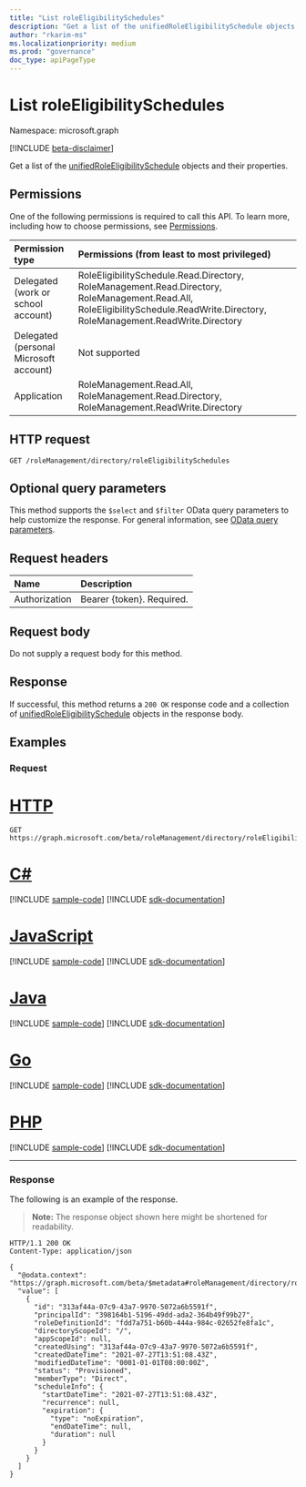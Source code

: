 ```yaml
---
title: "List roleEligibilitySchedules"
description: "Get a list of the unifiedRoleEligibilitySchedule objects and their properties."
author: "rkarim-ms"
ms.localizationpriority: medium
ms.prod: "governance"
doc_type: apiPageType
---
```


# List roleEligibilitySchedules
Namespace: microsoft.graph

[!INCLUDE [beta-disclaimer](../../includes/beta-disclaimer.md)]

Get a list of the [unifiedRoleEligibilitySchedule](../resources/unifiedroleeligibilityschedule.md) objects and their properties.

## Permissions
One of the following permissions is required to call this API. To learn more, including how to choose permissions, see [Permissions](/graph/permissions-reference).

|Permission type|Permissions (from least to most privileged)|
|:---|:---|
|Delegated (work or school account)|RoleEligibilitySchedule.Read.Directory, RoleManagement.Read.Directory, RoleManagement.Read.All, RoleEligibilitySchedule.ReadWrite.Directory, RoleManagement.ReadWrite.Directory |
|Delegated (personal Microsoft account)|Not supported|
|Application|RoleManagement.Read.All, RoleManagement.Read.Directory, RoleManagement.ReadWrite.Directory|

## HTTP request

<!-- {
  "blockType": "ignored"
}
-->
``` http
GET /roleManagement/directory/roleEligibilitySchedules
```

## Optional query parameters
This method supports the `$select` and `$filter` OData query parameters to help customize the response. For general information, see [OData query parameters](/graph/query-parameters).

## Request headers
|Name|Description|
|:---|:---|
|Authorization|Bearer {token}. Required.|

## Request body
Do not supply a request body for this method.

## Response

If successful, this method returns a `200 OK` response code and a collection of [unifiedRoleEligibilitySchedule](../resources/unifiedroleeligibilityschedule.md) objects in the response body.

## Examples

### Request

# [HTTP](#tab/http)
<!-- {
  "blockType": "request",
  "name": "list_unifiedroleeligibilityschedule"
}
-->
``` http
GET https://graph.microsoft.com/beta/roleManagement/directory/roleEligibilitySchedules
```

# [C#](#tab/csharp)
[!INCLUDE [sample-code](../includes/snippets/csharp/list-unifiedroleeligibilityschedule-csharp-snippets.md)]
[!INCLUDE [sdk-documentation](../includes/snippets/snippets-sdk-documentation-link.md)]

# [JavaScript](#tab/javascript)
[!INCLUDE [sample-code](../includes/snippets/javascript/list-unifiedroleeligibilityschedule-javascript-snippets.md)]
[!INCLUDE [sdk-documentation](../includes/snippets/snippets-sdk-documentation-link.md)]

# [Java](#tab/java)
[!INCLUDE [sample-code](../includes/snippets/java/list-unifiedroleeligibilityschedule-java-snippets.md)]
[!INCLUDE [sdk-documentation](../includes/snippets/snippets-sdk-documentation-link.md)]

# [Go](#tab/go)
[!INCLUDE [sample-code](../includes/snippets/go/list-unifiedroleeligibilityschedule-go-snippets.md)]
[!INCLUDE [sdk-documentation](../includes/snippets/snippets-sdk-documentation-link.md)]

# [PHP](#tab/php)
[!INCLUDE [sample-code](../includes/snippets/php/list-unifiedroleeligibilityschedule-php-snippets.md)]
[!INCLUDE [sdk-documentation](../includes/snippets/snippets-sdk-documentation-link.md)]

---


### Response

The following is an example of the response.
>**Note:** The response object shown here might be shortened for readability.
<!-- {
  "blockType": "response",
  "truncated": true,
  "@odata.type": "Collection(microsoft.graph.unifiedRoleEligibilitySchedule)"
}
-->
``` http
HTTP/1.1 200 OK
Content-Type: application/json

{
  "@odata.context": "https://graph.microsoft.com/beta/$metadata#roleManagement/directory/roleEligibilitySchedules",
  "value": [
    {
      "id": "313af44a-07c9-43a7-9970-5072a6b5591f",
      "principalId": "398164b1-5196-49dd-ada2-364b49f99b27",
      "roleDefinitionId": "fdd7a751-b60b-444a-984c-02652fe8fa1c",
      "directoryScopeId": "/",
      "appScopeId": null,
      "createdUsing": "313af44a-07c9-43a7-9970-5072a6b5591f",
      "createdDateTime": "2021-07-27T13:51:08.43Z",
      "modifiedDateTime": "0001-01-01T08:00:00Z",
      "status": "Provisioned",
      "memberType": "Direct",
      "scheduleInfo": {
        "startDateTime": "2021-07-27T13:51:08.43Z",
        "recurrence": null,
        "expiration": {
          "type": "noExpiration",
          "endDateTime": null,
          "duration": null
        }
      }
    }
  ]
}
```

